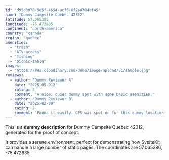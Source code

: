 ```yaml
---
id: "d95d3078-5e5f-4654-acf6-0f2a4704ef45"
name: "Dummy Campsite Quebec 42312"
latitude: 57.065386
longitude: -75.472835
continent: "north-america"
country: "canada"
region: "quebec"
amenities:
  - "trash"
  - "ATV-access"
  - "fishing"
  - "picnic-table"
images:
  - "https://res.cloudinary.com/demo/image/upload/v1/sample.jpg"
reviews:
  - author: "Dummy Reviewer A"
    date: "2025-05-012"
    rating: 4
    comment: "A nice, quiet dummy spot with some basic amenities."
  - author: "Dummy Reviewer B"
    date: "2025-02-09"
    rating: 2
    comment: "Found it easily. GPS was spot on for this dummy location."
---
```


This is a **dummy description** for Dummy Campsite Quebec 42312, generated for the proof of concept.

It provides a serene environment, perfect for demonstrating how SvelteKit can handle a large number of static pages. The coordinates are 57.065386, -75.472835.

